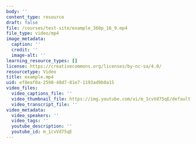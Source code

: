 ```yaml
---
body: ''
content_type: resource
draft: false
file: /courses/test-site/example_360p_16_9.mp4
file_type: video/mp4
image_metadata:
  caption: ''
  credit: ''
  image-alt: ''
learning_resource_types: []
license: https://creativecommons.org/licenses/by-nc-sa/4.0/
resourcetype: Video
title: example.mp4
uid: ef8eaf0a-2598-48d7-81e7-1193ad9b0a15
video_files:
  video_captions_file: ''
  video_thumbnail_file: https://img.youtube.com/vi/m_1cvVd75qE/default.jpg
  video_transcript_file: ''
video_metadata:
  video_speakers: ''
  video_tags: ''
  youtube_description: ''
  youtube_id: m_1cvVd75qE
---
```

